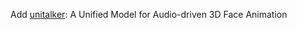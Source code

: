 Add [unitalker](https://x-niper.github.io/projects/UniTalker/): A Unified Model for Audio-driven 3D Face Animation